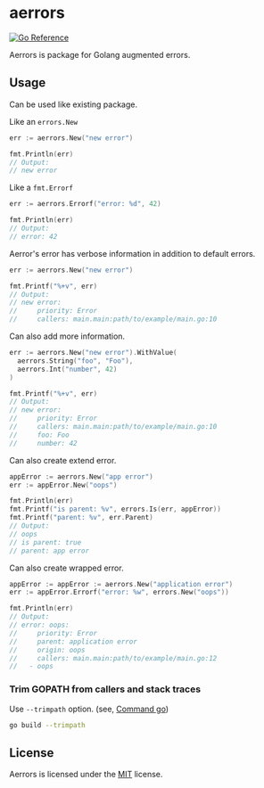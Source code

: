 # aerrors

[![Go Reference](https://pkg.go.dev/badge/github.com/kamiaka/aerrors.svg)](https://pkg.go.dev/github.com/kamiaka/aerrors)

Aerrors is package for Golang augmented errors.

## Usage

Can be used like existing package.

Like an `errors.New`

```go
err := aerrors.New("new error")

fmt.Println(err)
// Output:
// new error
```

Like a `fmt.Errorf`

```go
err := aerrors.Errorf("error: %d", 42)

fmt.Println(err)
// Output:
// error: 42
```

Aerror's error has verbose information in addition to default errors.

```go
err := aerrors.New("new error")

fmt.Printf("%+v", err)
// Output:
// new error:
//     priority: Error
//     callers: main.main:path/to/example/main.go:10
```

Can also add more information.

```go
err := aerrors.New("new error").WithValue(
  aerrors.String("foo", "Foo"),
  aerrors.Int("number", 42)
)

fmt.Printf("%+v", err)
// Output:
// new error:
//     priority: Error
//     callers: main.main:path/to/example/main.go:10
//     foo: Foo
//     number: 42
```

Can also create extend error.

```go
appError := aerrors.New("app error")
err := appError.New("oops")

fmt.Println(err)
fmt.Printf("is parent: %v", errors.Is(err, appError))
fmt.Printf("parent: %v", err.Parent)
// Output:
// oops
// is parent: true
// parent: app error
```

Can also create wrapped error.

```go
appError := appError := aerrors.New("application error")
err := appError.Errorf("error: %w", errors.New("oops"))

fmt.Println(err)
// Output:
// error: oops:
//     priority: Error
//     parent: application error
//     origin: oops
//     callers: main.main:path/to/example/main.go:12
//   - oops
```

### Trim GOPATH from callers and stack traces

Use `--trimpath` option. (see, [Command go](https://golang.org/cmd/go/#hdr-Compile_packages_and_dependencies))

```sh
go build --trimpath
```

## License

Aerrors is licensed under the [MIT](./LICENSE) license.
